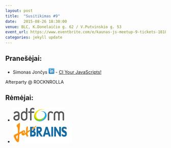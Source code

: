 ```yaml
---
layout: post
title:  "Susitikimas #9"
date:   2015-08-26 18:30:00
venue: BLC, K.Donelaičio g. 62 / V.Putvinskio g. 53
event_url: https://www.eventbrite.com/e/kaunas-js-meetup-9-tickets-18188289664
categories: jekyll update
---
```

## Pranešėjai:
  * Simonas Jončys [![LinkedIn](img/icon-linkedin.png)](https://lt.linkedin.com/in/joncys) - [CI Your JavaScripts!](https://speakerdeck.com/joncys/ci-your-javascripts)

  Afterparty @ ROCKNROLLA

## Rėmėjai:

  * [![Adform](img/adform-logo.jpg)](http://www.adform.com)
  * [![JetBrains](img/jetbrains-logo.png)](https://www.jetbrains.com/)

